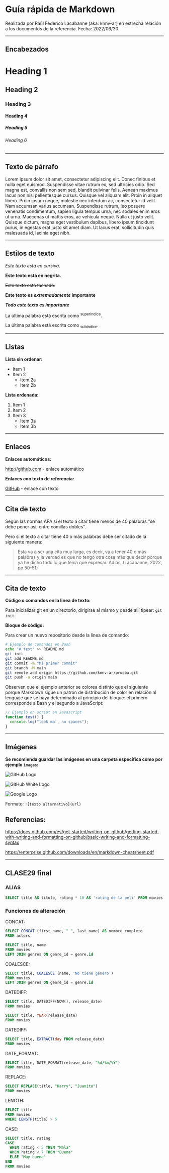 # Guía rápida de Markdown

Realizada por Raúl Federico Lacabanne (aka: knnv-ar) en estrecha relación a los documentos de la referencia. Fecha: 2022/06/30

---

## Encabezados

# Heading 1

## Heading 2

### Heading 3

#### Heading 4

##### Heading 5

###### Heading 6

---

## Texto de párrafo

Lorem ipsum dolor sit amet, consectetur adipiscing elit. Donec finibus et nulla eget euismod. Suspendisse vitae rutrum ex, sed ultricies odio. Sed magna est, convallis non sem sed, blandit pulvinar felis. Aenean maximus lacus non nisi pellentesque cursus. Quisque vel aliquam elit. Proin in aliquet libero. Proin ipsum neque, molestie nec interdum ac, consectetur id velit. Nam accumsan varius accumsan. Suspendisse rutrum, leo posuere venenatis condimentum, sapien ligula tempus urna, nec sodales enim eros ut urna. Maecenas ut mattis eros, ac vehicula neque. Nulla ut justo velit. Quisque dictum, magna eget vestibulum dapibus, libero ipsum tincidunt purus, in egestas erat justo sit amet diam. Ut lacus erat, sollicitudin quis malesuada id, lacinia eget nibh.

---

## Estilos de texto

_Este texto está en cursiva._

**Este texto está en negrita.**

~~Este texto está tachado.~~

**Este texto es _extremadamente_ importante**

**_Todo este texto es importante_**

La última palabra está escrita como <sup>superíndice</sup>.

La última palabra está escrita como <sub>subíndice</sub>.

---

## Listas

**Lista sin ordenar:**

- Item 1
- Item 2
  - Item 2a
  - Item 2b

**Lista ordenada:**

1. Item 1
2. Item 2
3. Item 3
   - Item 3a
   - Item 3b

---

## Enlaces

**Enlaces automáticos:**

http://github.com - enlace automático

**Enlaces con texto de referencia:**

[GitHub](http://github.com) - enlace con texto

---

## Cita de texto

Según las normas APA si el texto a citar tiene menos de 40 palabras "se debe poner así, entre comillas dobles".

Pero si el texto a citar tiene 40 o más palabras debe ser citado de la siguiente manera:

> Esta va a ser una cita muy larga, es decir, va a tener 40 o más palabras y la verdad es que no tengo otra cosa más que decir porque ya he dicho todo lo que tenía que expresar. Adios. (Lacabanne, 2022, pp 50-51)

---

## Cita de texto

**Código o comandos en la linea de texto:**

Para inicializar git en un directorio, dirigirse al mismo y desde allí tipear: `git init`.

**Bloque de código:**

Para crear un nuevo repositorio desde la línea de comando:

```bash
# Ejemplo de comandos en Bash
echo "# test" >> README.md
git init
git add README.md
git commit -m "Mi primer commit"
git branch -M main
git remote add origin https://github.com/knnv-ar/prueba.git
git push -u origin main
```

Observen que el ejemplo anterior se colorea distinto que el siguiente porque Markdown sigue un patrón de distribución de color en relación al lenguaje que se haya determinado al principio del bloque: el primero corresponde a Bash y el segundo a JavaScript:

```javascript
// Ejemplo en script en Javascript
function test() {
  console.log("look ma`, no spaces");
}
```

---

## Imágenes

**Se recomienda guardar las imágenes en una carpeta específica como por ejemplo `images`:**

![GitHub Logo](/images/GitHub_Logo.png)

![GitHub White Logo](/images/GitHub_Logo_White.png)

![Google Logo](/images/google-logo-6.png)

Formato: `![texto alternativo](url)`

## Referencias:

https://docs.github.com/es/get-started/writing-on-github/getting-started-with-writing-and-formatting-on-github/basic-writing-and-formatting-syntax

https://enterprise.github.com/downloads/en/markdown-cheatsheet.pdf

-----------------------------
## CLASE29 final

### ALIAS

```sql
SELECT title AS titulo, rating * 10 AS 'rating de la peli' FROM movies
```

### Funciones de alteración

CONCAT:

```sql
SELECT CONCAT (first_name, " ", last_name) AS nombre_completo
FROM actors
```

```sql
SELECT title, name
FROM movies
LEFT JOIN genres ON genre_id = genre.id
```

COALESCE:

```sql
SELECT title, COALESCE (name, 'No tiene género')
FROM movies
LEFT JOIN genres ON genre_id = genre.id
```

DATEDIFF:

```sql
SELECT title, DATEDIFF(NOW(), release_date)
FROM movies
```

```sql
SELECT title, YEAR(release_date)
FROM movies
```

DATEDIFF:

```sql
SELECT title, EXTRACT(day FROM release_date)
FROM movies
```

DATE_FORMAT:

```sql
SELECT title, DATE_FORMAT(release_date, "%d/%m/%Y")
FROM movies
```

REPLACE:

```sql
SELECT REPLACE(title, "Harry", "Juanito")
FROM movies
```

LENGTH:

```sql
SELECT title
FROM movies
WHERE LENGTH(title) > 5
```

CASE:

```sql
SELECT title, rating
CASE 
  WHEN rating < 5 THEN "Mala"
  WHEN rating < 7 THEN "Buena"
  ELSE "Muy buena"
END
FROM movies
```